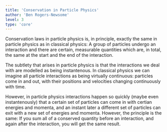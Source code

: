 ```yaml
---
title: 'Conservation in Particle Physics'
author: 'Ben Rogers-Newsome'
level: 3
type: 'core'
---
```


Conservation laws in particle physics is, in principle, exactly the same in particle physics as in classical physics: A group of particles undergo an interaction and there are certain, measurable quantities which are, in total, the same at the start and the end of the interaction.

The subtlety that arises in particle physics is that the interactions we deal with are modelled as being instantenous. In classical physics we can imagine all particle interactions as being virtually continuous: particles come in and out, with their positions and velocities changing continuously with time.

However, in particle physics interactions happen so quickly (maybe even instantenously) that a certain set of particles can come in with certian energies and momenta, and an instant later a different set of particles can exit with a new set of energies and momenta. However, the principle is the same: If you sum all of a conserved quantity before an interaction, and again after the interaction, you will get the same result. 
